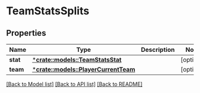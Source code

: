 # TeamStatsSplits

## Properties

Name | Type | Description | Notes
------------ | ------------- | ------------- | -------------
**stat** | [***crate::models::TeamStatsStat**](TeamStats_stat.md) |  | [optional] 
**team** | [***crate::models::PlayerCurrentTeam**](Player_currentTeam.md) |  | [optional] 

[[Back to Model list]](../README.md#documentation-for-models) [[Back to API list]](../README.md#documentation-for-api-endpoints) [[Back to README]](../README.md)


